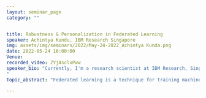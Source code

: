 ```yaml
---
layout: seminar_page
category: ""


title: Robustness & Personalization in Federated Learning
speaker: Achintya Kundu, IBM Research Singapore
img: assets/img/seminars/2022/May-24-2022_Achintya Kunda.png
date: 2022-05-24 16:00:00 
Venue: 
recorded_video: ZYj4sclxPww
speaker_bio: "Currently, I'm a research scientist at IBM Research, Singapore. Recently, I finished my Ph.D. from the Department of Computer Science & Automation at IISc, Bangalore. I also got my M.E. degree (gold medalist) from the same institute. Broadly, my research focuses on optimization aspects of machine learning. My current research interest includes federated learning, neural architecture search, primal-dual splitting & momentum-based accelerated algorithms for optimization.
"
Topic_abstract: "Federated learning is a technique for training machine learning models across multiple edge devices (clients)without sharing private data. Federations tend to be diverse, leading to non-IID data across clients, and often include clients whose data can be considered outliers. Robust and personalized federated learning approaches aim to address this problem of data heterogeneity across clients. We present a class of methods for robust, personalized federated learning, called Fed+, that unifies many federated learning algorithms. We also provide convergence guarantees for Fed+ without making any statistical assumption on the degree of heterogeneity of local data across clients."

---
```


